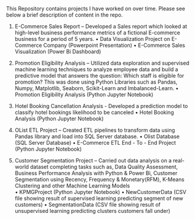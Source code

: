 This Repository contains projects I have worked on over time. Please see below a brief description of content in the repo.


1. E-Commerce Sales Report – Developed a Sales report which looked at high-level business performance metrics of a fictional E-commerce business for a period of 5 years.
  • Data Visualization Project on E-Commerce Company (Powerpoint Presentation)
  • E-Commerce Sales Visualization (Power Bi Dashboard)

2. Promotion Eligibility Analysis – Utilized data exploration and supervised machine learning techniques to analyze employee data and build a predictive model that answers the question: Which staff is eligible for promotion? This was done using Python Libraries such as Pandas, Numpy, Matplotlib, Seaborn, Scikit-Learn and Imbalanced-Learn.
  • Promotion Eligibility Analysis (Python Jupyter Notebook)

3. Hotel Booking Cancellation Analysis -  Developed a prediction model to classify hotel bookings likelihood to be canceled 
  • Hotel Booking Analysis (Python Jupyter Notebook)

4. OList ETL Project – Created ETL pipelines to transform data using Pandas library and load into SQL Server database.
  • Olist Database (SQL Server Database)
  • E-Commerce ETL End - To - End Project (Python Jupyter Notebook)

5. Customer Segmentation Project – Carried out data analysis on a real-world dataset completing tasks such as, Data Quality Assessment, Business Performance Analysis with Python & Power Bi, Customer Segmentation using Recency, Frequency & Monetary(RFM), K-Means Clustering and other Machine Learning  Models  
  • KPMGProject (Python Jupyter Notebook)
  • NewCustomerData (CSV file showing result of supervised learning predicting segment of new customers)
  • SegmentationData (CSV file showing result of unsupervised learning predicting clusters customers fall under)

